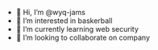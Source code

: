 - 👋 Hi, I’m @wyq-jams
- 👀 I’m interested in baskerball
- 🌱 I’m currently learning web security
- 💞️ I’m looking to collaborate on company

<!---
wyq-jams/wyq-jams is a ✨ special ✨ repository because its `README.md` (this file) appears on your GitHub profile.
You can click the Preview link to take a look at your changes.
--->
